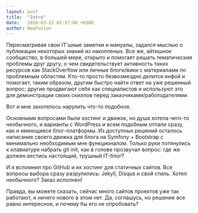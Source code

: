 ```yaml
---
layout: post
title:  "Intro"
date:   2016-03-22 02:37:00 +0300
author: NeoFusion
---
```

Пересматривая свои IT'шные заметки и мануалы, задался мыслью о публикации некоторых знаний из накопленых.
Все же, айтишное сообщество, в большей мере, открыто и помогает решать тематические проблемы друг другу, о чем свидетельствует активность таких ресурсов как StackOverflow или личные блоги/вики с материалами по проблемным областям.
Кто-то просто безвозмездно делится инфой и помогает, таким образом, другим быстро найти ответ на уже решенный вопрос; другие продвигают себя как специалистов и используют это для демонстрации своих скиллов перед заказчиками/работодателями.

Вот и мне захотелось нарулить что-то подобное.

Основными вопросами были хостинг и движок, но душа хотела чего-то необычного, и варианты с WordPress и всем подобным отпали сразу, как и имеющиеся блог-платформы. 
Из доступных решений осталось написание своего движка для блога на Symfony + Bootstrap с минимально необходимым мне функционалом.
Только руки потянулись к клавиатуре набрать git init, как в голове прозвучал вопрос: где же должен вестись настоящий, трушный IT-блог?

И я вспомнил про GitHub и их хостинг для статичных сайтов.
Все вопросы выбора сразу разрулились: Jekyll, Disqus и свой стиль.
Хотел необычного? Заказ исполнен!

Правда, вы можете сказать, сейчас много сайтов проектов уже так работают, и ничего нового в этом нет.
Да, соглашусь, но решение все равно интересное, и почему бы его не опробовать?